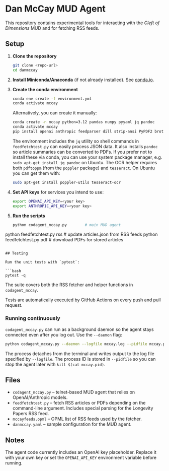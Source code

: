 # Dan McCay MUD Agent

This repository contains experimental tools for interacting with the *Cleft of Dimensions* MUD and for fetching RSS feeds.

## Setup

1. **Clone the repository**
   ```bash
   git clone <repo-url>
   cd danmccay
   ```

2. **Install Miniconda/Anaconda** (if not already installed). See [conda.io](https://docs.conda.io/en/latest/miniconda.html).

3. **Create the conda environment**
   ```bash
   conda env create -f environment.yml
   conda activate mccay
   ```

   Alternatively, you can create it manually:
   ```bash
   conda create -n mccay python=3.12 pandas numpy pyyaml jq pandoc
   conda activate mccay
   pip install openai anthropic feedparser dill strip-ansi PyPDF2 brotli
   ```

   The environment includes the `jq` utility so shell commands in
   `feedfetchtest.py` can easily process JSON data. It also installs
   `pandoc` so article summaries can be converted to PDFs. If you prefer
   not to install these via conda, you can use your system package
   manager, e.g. `sudo apt-get install jq pandoc` on Ubuntu. The OCR
   helper requires both `pdftoppm` (from the `poppler` package) and
   `tesseract`. On Ubuntu you can get them with:

   ```bash
   sudo apt-get install poppler-utils tesseract-ocr
   ```

4. **Set API keys** for services you intend to use:
   ```bash
   export OPENAI_API_KEY=<your key>
   export ANTHROPIC_API_KEY=<your key>
   ```

5. **Run the scripts**
   ```bash
   python codagent_mccay.py        # main MUD agent
 python feedfetchtest.py rss     # update articles.json from RSS feeds
 python feedfetchtest.py pdf     # download PDFs for stored articles
  ```

## Testing

Run the unit tests with `pytest`:

```bash
pytest -q
```

The suite covers both the RSS fetcher and helper functions in `codagent_mccay`.

Tests are automatically executed by GitHub Actions on every push and pull request.

### Running continuously

`codagent_mccay.py` can run as a background daemon so the agent stays
connected even after you log out. Use the `--daemon` flag:

```bash
python codagent_mccay.py --daemon --logfile mccay.log --pidfile mccay.pid
```

The process detaches from the terminal and writes output to the log file
specified by `--logfile`. The process ID is stored in `--pidfile` so you
can stop the agent later with `kill $(cat mccay.pid)`.

## Files

- `codagent_mccay.py` – telnet-based MUD agent that relies on OpenAI/Anthropic models.
- `feedfetchtest.py` – fetch RSS articles or PDFs depending on the command-line argument. Includes special parsing for the Longevity Papers RSS feed.
- `mccayfeeds.opml` – OPML list of RSS feeds used by the fetcher.
- `danmccay.yaml` – sample configuration for the MUD agent.

## Notes

The agent code currently includes an OpenAI key placeholder. Replace it with your own key or set the `OPENAI_API_KEY` environment variable before running.
